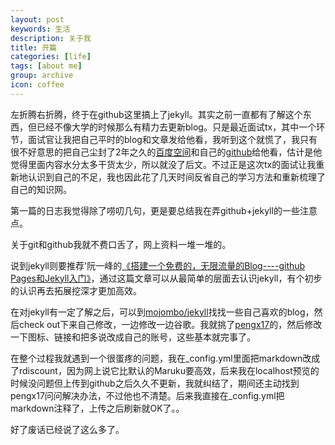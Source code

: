 ```yaml
---
layout: post
keywords: 生活
description: 关于我
title: 开篇
categories: [life]
tags: [about me]
group: archive
icon: coffee
---
```


左折腾右折腾，终于在github这里搞上了jekyll。其实之前一直都有了解这个东西，但已经不像大学的时候那么有精力去更新blog。只是最近面试tx，其中一个环节，面试官让我把自己平时的blog和文章发给他看，我听到这个就慌了，我只有很不好意思的把自己尘封了2年之久的[百度空间](http://hi.baidu.com/free0103zhang)和自己的[github](http://github.com/zhangfree)给他看，估计是他觉得里面内容水分太多干货太少，所以就没了后文。不过正是这次tx的面试让我重新地认识到自己的不足，我也因此花了几天时间反省自己的学习方法和重新梳理了自己的知识网。


第一篇的日志我觉得除了唠叨几句，更是要总结我在弄github+jekyll的一些注意点。

关于git和github我就不费口舌了，网上资料一堆一堆的。

说到jekyll则要推荐'阮一峰的[《搭建一个免费的，无限流量的Blog----github Pages和Jekyll入门》](http://www.ruanyifeng.com/blog/2012/08/blogging_with_jekyll.html)，通过这篇文章可以从最简单的层面去认识jekyll，有个初步的认识再去拓展挖深才更加高效。

在对jekyll有一定了解之后，可以到[mojombo/jekyll](https://github.com/mojombo/jekyll/wiki/sites)找找一些自己喜欢的blog，然后check out下来自己修改，一边修改一边谷歌。我就挑了[pengx17](https://github.com/pengx17/pengx17.github.io)的，然后修改一下图标、链接和把多说改成自己的账号，这些基本就完事了。

<!-- more -->

在整个过程我就遇到一个很蛋疼的问题，我在_config.yml里面把markdown改成了rdiscount，因为网上说它比默认的Maruku要高效，后来我在localhost预览的时候没问题但上传到github之后久久不更新，我就纠结了，期间还主动找到pengx17问问解决办法，不过他也不清楚。后来我直接在_config.yml把markdown注释了，上传之后刷新就OK了。。

好了废话已经说了这么多了。
